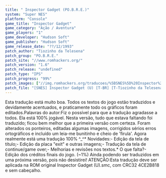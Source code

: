 ```yaml
---
title: " Inspector Gadget (PO.B.R.E.)"
system: "Super NES"
platform: "Console"
game_title: "Inspector Gadget"
game_category: "Ação / Aventura"
game_players: "1"
game_developer: "Hudson Soft"
game_publisher: "Hudson Soft"
game_release_date: "??/12/1993"
patch_author: "Tiozinho da Telesena"
patch_group: "PO.B.R.E."
patch_site: "//www.romhackers.org/"
patch_version: "1.6"
patch_release: "undefined"
patch_type: "IPS"
patch_progress: "99%"
patch_images: ["//img.romhackers.org/traducoes/%5BSNES%5D%20Inspector%20Gadget%20-%20POBRE%20-%201.png","//romhackers.org/uploads/smil470474167631b.gif","//img.romhackers.org/traducoes/%5BSNES%5D%20Inspector%20Gadget%20-%20POBRE%20-%202.png","//img.romhackers.org/traducoes/%5BSNES%5D%20Inspector%20Gadget%20-%20POBRE%20-%203.png"]
patch_file: "[SNES] Inspector Gadget (U) [T-BR] [T-Tiozinho da Telesena G-POBRE] [V-1.6 P-99% A-2009].rar"
---
```

Esta tradução está muito boa. Todos os textos do jogo estão traduzidos e devidamente acentuados, e praticamente todo os gráficos foram editados.Palavras do autor:Fiz o possível para que a tradução agradasse a todos. Ela está 100% jogável. Nesta versão, tudo que estava faltando foi traduzido; ficou bem melhor que a primeira versão com certeza. Foram alterados os ponteiros, editadas algumas imagens, corrigidos sérios erros ortográficos e incluído um leia-me bunitinho e cheio de 'firula'. Agora realmente está uma tradução 100% ^_^* Novidades:- Edição da tela de título;- Edição da placa "exit" e outras imagens;- Tradução da tela de continue/game over;- Melhorias e revisões nos textos.* O que falta?- Edição dos créditos finais do jogo. (~1%) Ainda podendo ser traduzidos em uma próxima versão, pois não desistirei! ATENÇÃO:Esta tradução deve ser aplicada na ROM original Inspector Gadget (U).smc, com CRC32 4CE2B818 e sem cabeçalho.